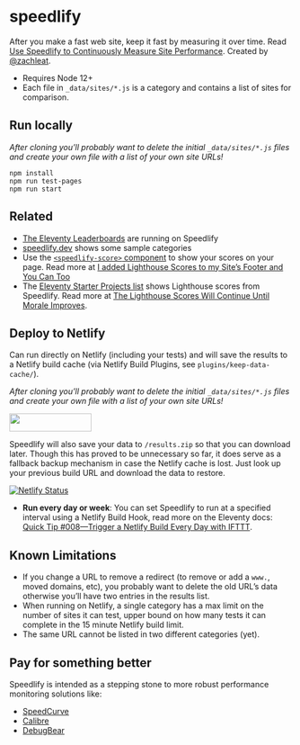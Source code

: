 # speedlify

After you make a fast web site, keep it fast by measuring it over time. Read [Use Speedlify to Continuously Measure Site Performance](https://www.zachleat.com/web/speedlify/). Created by [@zachleat](https://www.zachleat.com/).

- Requires Node 12+
- Each file in `_data/sites/*.js` is a category and contains a list of sites for comparison.

## Run locally

_After cloning you’ll probably want to delete the initial `_data/sites/*.js` files and create your own file with a list of your own site URLs!_

```
npm install
npm run test-pages
npm run start
```

## Related

- [The Eleventy Leaderboards](https://www.zachleat.com/web/eleventy-leaderboard-speedlify/) are running on Speedlify
- [speedlify.dev](https://www.speedlify.dev/) shows some sample categories
- Use the [`<speedlify-score>` component](https://github.com/zachleat/speedlify-score) to show your scores on your page. Read more at [I added Lighthouse Scores to my Site’s Footer and You Can Too](https://www.zachleat.com/web/lighthouse-in-footer/)
- The [Eleventy Starter Projects list](https://www.11ty.dev/docs/starter/) shows Lighthouse scores from Speedlify. Read more at [The Lighthouse Scores Will Continue Until Morale Improves](https://www.zachleat.com/web/11ty-lighthouse/).

## Deploy to Netlify

Can run directly on Netlify (including your tests) and will save the results to a Netlify build cache (via Netlify Build Plugins, see `plugins/keep-data-cache/`).

_After cloning you’ll probably want to delete the initial `_data/sites/*.js` files and create your own file with a list of your own site URLs!_

<a href="https://app.netlify.com/start/deploy?repository=https://github.com/zachleat/speedlify"><img src="https://www.netlify.com/img/deploy/button.svg" width="146" height="32"></a>

Speedlify will also save your data to `/results.zip` so that you can download later. Though this has proved to be unnecessary so far, it does serve as a fallback backup mechanism in case the Netlify cache is lost. Just look up your previous build URL and download the data to restore.

[![Netlify Status](https://api.netlify.com/api/v1/badges/cee2ce9f-c674-47a9-b271-8a0de6fc7657/deploy-status)](https://app.netlify.com/sites/monumental-dodol-313479/deploys)

- **Run every day or week**: You can set Speedlify to run at a specified interval using a Netlify Build Hook, read more on the Eleventy docs: [Quick Tip #008—Trigger a Netlify Build Every Day with IFTTT](https://www.11ty.dev/docs/quicktips/netlify-ifttt/).

## Known Limitations

- If you change a URL to remove a redirect (to remove or add a `www.`, moved domains, etc), you probably want to delete the old URL’s data otherwise you’ll have two entries in the results list.
- When running on Netlify, a single category has a max limit on the number of sites it can test, upper bound on how many tests it can complete in the 15 minute Netlify build limit.
- The same URL cannot be listed in two different categories (yet).

## Pay for something better

Speedlify is intended as a stepping stone to more robust performance monitoring solutions like:

- [SpeedCurve](https://speedcurve.com/)
- [Calibre](https://calibreapp.com/)
- [DebugBear](https://www.debugbear.com/)
